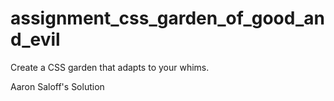 # assignment_css_garden_of_good_and_evil
Create a CSS garden that adapts to your whims.

Aaron Saloff's Solution
